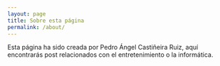 ```yaml
---
layout: page
title: Sobre esta página
permalink: /about/
---
```


Esta página ha sido creada por Pedro Ángel Castiñeira Ruiz, aquí encontrarás post relacionados con el entretenimiento o la informática.